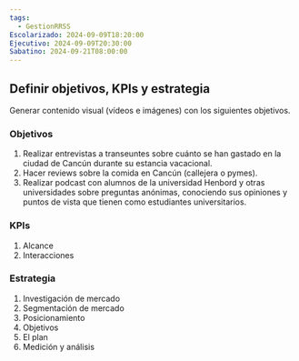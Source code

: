 ```yaml
---
tags:
  - GestionRRSS
Escolarizado: 2024-09-09T18:20:00
Ejecutivo: 2024-09-09T20:30:00
Sabatino: 2024-09-21T08:00:00
---
```

## Definir objetivos, KPIs y estrategia

Generar contenido visual (vídeos e imágenes) con los siguientes objetivos.

### Objetivos

1. Realizar entrevistas a transeuntes sobre cuánto se han gastado en la ciudad de Cancún durante su estancia vacacional.
2. Hacer reviews sobre la comida en Cancún (callejera o pymes).
3. Realizar podcast con alumnos de la universidad Henbord y otras universidades sobre preguntas anónimas, conociendo sus opiniones y puntos de vista que tienen como estudiantes universitarios.

### KPIs

1. Alcance
2. Interacciones

### Estrategia

1. Investigación de mercado
2. Segmentación de mercado
3. Posicionamiento
4. Objetivos
5. El plan
6. Medición y análisis